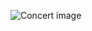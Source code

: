 <!-- ![Concert image]("images/concert-this.png) -->

![Concert image](https://github.com/lawilliams713/LIRI-Bot/images/concert-this.png)